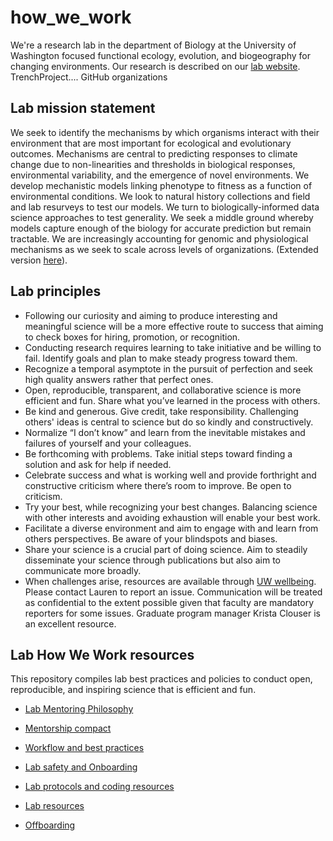 # how_we_work
We're a research lab in the department of Biology at the University of Washington focused functional ecology, evolution, and biogeography for changing environments.  Our research is described on our [lab website](http://faculty.washington.edu/lbuckley/). TrenchProject.... GitHub organizations


## Lab mission statement
We seek to identify the mechanisms by which organisms interact with their environment that are most important for ecological and evolutionary outcomes. Mechanisms are central to predicting responses to climate change due to non-linearities and thresholds in biological responses, environmental variability, and the emergence of novel environments. We develop mechanistic models linking phenotype to fitness as a function of environmental conditions. We look to natural history collections and field and lab resurveys to test our models. We turn to biologically-informed data science approaches to test generality. We seek a middle ground whereby models capture enough of the biology for accurate prediction but remain tractable. We are increasingly accounting for genomic and physiological mechanisms as we seek to scale across levels of organizations. (Extended version [here](https://github.com/HuckleyLab/how_we_work/blob/master/ExtendedLabMission.md)).

## Lab principles
*	Following our curiosity and aiming to produce interesting and meaningful science will be a more effective route to success that aiming to check boxes for hiring, promotion, or recognition.
*	Conducting research requires learning to take initiative and be willing to fail. Identify goals and plan to make steady progress toward them.
*	Recognize a temporal asymptote in the pursuit of perfection and seek high quality answers rather that perfect ones.
*	Open, reproducible, transparent, and collaborative science is more efficient and fun. Share what you’ve learned in the process with others.
*	Be kind and generous. Give credit, take responsibility. Challenging others' ideas is central to science but do so kindly and constructively. 
*	Normalize “I don’t know” and learn from the inevitable mistakes and failures of yourself and your colleagues.
*	Be forthcoming with problems. Take initial steps toward finding a solution and ask for help if needed.
*	Celebrate success and what is working well and provide forthright and constructive criticism where there’s room to improve. Be open to criticism.
*	Try your best, while recognizing your best changes. Balancing science with other interests and avoiding exhaustion will enable your best work.
*	Facilitate a diverse environment and aim to engage with and learn from others perspectives. Be aware of your blindspots and biases.
*	Share your science is a crucial part of doing science. Aim to steadily disseminate your science through publications but also aim to communicate more broadly.
*	When challenges arise, resources are available through [UW wellbeing](https://wellbeing.uw.edu/). Please contact Lauren to report an issue. Communication will be treated as confidential to the extent possible given that faculty are mandatory reporters for some issues. Graduate program manager Krista Clouser is an excellent resource. 

## Lab How We Work resources

This repository compiles lab best practices and policies to conduct open, reproducible, and inspiring science that is efficient and fun.

* [Lab Mentoring Philosophy](https://github.com/HuckleyLab/how_we_work/blob/master/MentoringPhilosophy.md)

* [Mentorship compact](https://github.com/HuckleyLab/how_we_work/blob/master/MentoringCompact.md)

* [Workflow and best practices](https://github.com/HuckleyLab/how_we_work/blob/master/WorkFlowAndBestPractices.md)

* [Lab safety and Onboarding](https://github.com/HuckleyLab/how_we_work/blob/master/SafetyAndOnboarding.md)

* [Lab protocols and coding resources](https://github.com/HuckleyLab/how_we_work/blob/master/ProtocolsCoding.md)

* [Lab resources](https://github.com/HuckleyLab/how_we_work/blob/master/LabResources.md)

* [Offboarding](https://github.com/HuckleyLab/how_we_work/blob/master/Offboarding.md)


